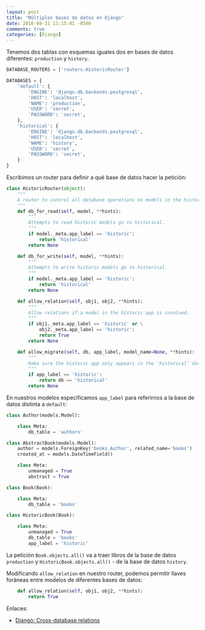 ```yaml
---
layout: post
title: "Múltiples bases de datos en Django"
date: 2016-08-31 11:15:01 -0500
comments: true
categories: [Django]
---
```


Tenemos dos tablas con esquemas iguales dos en bases de datos diferentes: `production` y `history`. 

```python settings.py
DATABASE_ROUTERS = ['routers.HistoricRouter']

DATABASES = {
    'default': {
        'ENGINE': 'django.db.backends.postgresql',
        'HOST': 'localhost',
        'NAME': 'production',
        'USER': 'secret',
        'PASSWORD': 'secret',
    },
    'historical': {
        'ENGINE': 'django.db.backends.postgresql',
        'HOST': 'localhost',
        'NAME': 'history',
        'USER': 'secret',
        'PASSWORD': 'secret',
    }
}
```

Escribimos un router para definir a qué base de datos hacer la petición:

```python routers.py
class HistoricRouter(object):
    """
    A router to control all database operations on models in the historic application.
    """
    def db_for_read(self, model, **hints):
        """
        Attempts to read historic models go to historical.
        """
        if model._meta.app_label == 'historic':
            return 'historical'
        return None

    def db_for_write(self, model, **hints):
        """
        Attempts to write historic models go to historical.
        """
        if model._meta.app_label == 'historic':
            return 'historical'
        return None

    def allow_relation(self, obj1, obj2, **hints):
        """
        Allow relations if a model in the historic app is involved.
        """
        if obj1._meta.app_label == 'historic' or \
            obj2._meta.app_label == 'historic':
            return True
        return None

    def allow_migrate(self, db, app_label, model_name=None, **hints):
        """
        Make sure the historic app only appears in the 'historical' database.
        """
        if app_label == 'historic':
            return db == 'historical'
        return None
```

En nuestros modelos especificamos `app_label` para referirnos a la base de datos distinta a `default`:

```python models.py
class Author(models.Model):

    class Meta:
        db_table = 'authors'

class AbstractBook(models.Model):
    author = models.ForeignKey('books.Author', related_name='books')
    created_at = models.DateTimeField()

    class Meta:
        unmanaged = True
        abstract = True

class Book(Book):

    class Meta:
        db_table = 'books'

class HistoricBook(Book):

    class Meta:
        unmanaged = True
        db_table = 'books'
        app_label = 'historic'
```

La petición `Book.objects.all()` va a traer libros de la base de datos `production` y `HistoricBook.objects.all()` - de la base de datos `history`.

Modificando `allow_relation` en nuestro router, podemos permitir llaves foráneas entre modelos de diferentes bases de datos:

```python
    def allow_relation(self, obj1, obj2, **hints):
        return True
```

Enlaces:

* [Django: Cross-database relations](https://docs.djangoproject.com/en/1.10/topics/db/multi-db/#cross-database-relations)